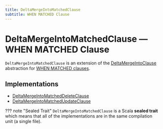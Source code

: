 ```yaml
---
title: DeltaMergeIntoMatchedClause
subtitle: WHEN MATCHED Clause
---
```


# DeltaMergeIntoMatchedClause &mdash; WHEN MATCHED Clause

`DeltaMergeIntoMatchedClause` is an extension of the [DeltaMergeIntoClause](DeltaMergeIntoClause.md) abstraction for [WHEN MATCHED clauses](#implementations).

## Implementations

* [DeltaMergeIntoMatchedDeleteClause](DeltaMergeIntoMatchedDeleteClause.md)
* [DeltaMergeIntoMatchedUpdateClause](DeltaMergeIntoMatchedUpdateClause.md)

??? note "Sealed Trait"
    `DeltaMergeIntoMatchedClause` is a Scala **sealed trait** which means that all of the implementations are in the same compilation unit (a single file).
